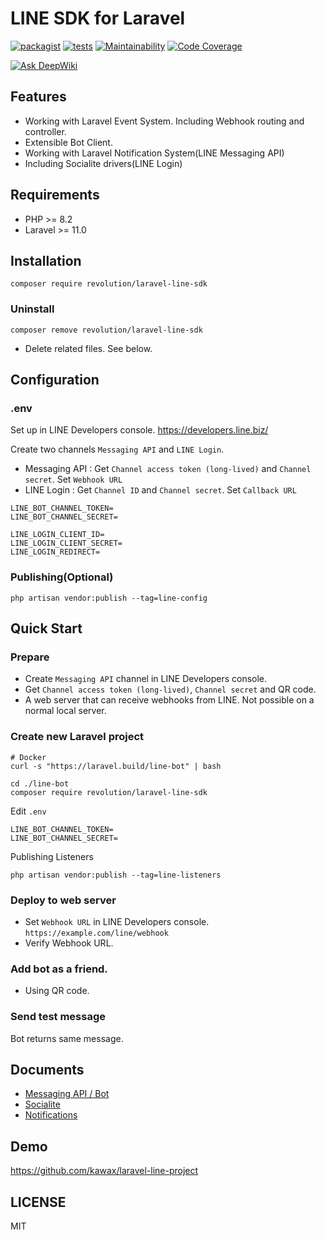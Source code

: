 # LINE SDK for Laravel

[![packagist](https://badgen.net/packagist/v/revolution/laravel-line-sdk)](https://packagist.org/packages/revolution/laravel-line-sdk)
[![tests](https://github.com/invokable/laravel-line-sdk/actions/workflows/tests.yml/badge.svg)](https://github.com/invokable/laravel-line-sdk/actions/workflows/tests.yml)
[![Maintainability](https://qlty.sh/badges/937e8320-9fb3-4cda-bc1b-bd6325325f25/maintainability.svg)](https://qlty.sh/gh/invokable/projects/laravel-line-sdk)
[![Code Coverage](https://qlty.sh/badges/937e8320-9fb3-4cda-bc1b-bd6325325f25/test_coverage.svg)](https://qlty.sh/gh/invokable/projects/laravel-line-sdk)

[![Ask DeepWiki](https://deepwiki.com/badge.svg)](https://deepwiki.com/invokable/laravel-line-sdk)

## Features
- Working with Laravel Event System. Including Webhook routing and controller.
- Extensible Bot Client.
- Working with Laravel Notification System(LINE Messaging API)
- Including Socialite drivers(LINE Login)

## Requirements
- PHP >= 8.2
- Laravel >= 11.0

## Installation

```
composer require revolution/laravel-line-sdk
```

### Uninstall
```shell
composer remove revolution/laravel-line-sdk
```

- Delete related files. See below.

## Configuration

### .env
Set up in LINE Developers console.
https://developers.line.biz/

Create two channels `Messaging API` and `LINE Login`.

- Messaging API : Get `Channel access token (long-lived)` and `Channel secret`. Set `Webhook URL`
- LINE Login : Get `Channel ID` and `Channel secret`. Set `Callback URL`

```
LINE_BOT_CHANNEL_TOKEN=
LINE_BOT_CHANNEL_SECRET=

LINE_LOGIN_CLIENT_ID=
LINE_LOGIN_CLIENT_SECRET=
LINE_LOGIN_REDIRECT=
```

### Publishing(Optional)

```
php artisan vendor:publish --tag=line-config
```

## Quick Start

### Prepare
- Create `Messaging API` channel in LINE Developers console.
- Get `Channel access token (long-lived)`, `Channel secret` and QR code.
- A web server that can receive webhooks from LINE. Not possible on a normal local server.

### Create new Laravel project
```
# Docker
curl -s "https://laravel.build/line-bot" | bash

cd ./line-bot
composer require revolution/laravel-line-sdk
```

Edit `.env`

```
LINE_BOT_CHANNEL_TOKEN=
LINE_BOT_CHANNEL_SECRET=
```

Publishing Listeners
```
php artisan vendor:publish --tag=line-listeners
```

### Deploy to web server
- Set `Webhook URL` in LINE Developers console. `https://example.com/line/webhook`
- Verify Webhook URL.

### Add bot as a friend.
- Using QR code.

### Send test message
Bot returns same message.

## Documents
- [Messaging API / Bot](./docs/bot.md)
- [Socialite](./docs/socialite.md)
- [Notifications](./docs/notification.md)

## Demo
https://github.com/kawax/laravel-line-project

## LICENSE
MIT
